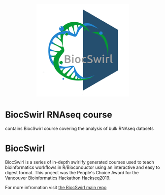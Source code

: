 <p align=center><img src="https://raw.githubusercontent.com/biocswirl-dev-team/Templates/master/graphics_templates/BiocSwirl_bluegree_Hex.png" height="300" width="300"></p1>

# BiocSwirl RNAseq course
contains BiocSwirl course covering the analysis of bulk RNAseq datasets

# BiocSwirl

BiocSwirl is a series of in-depth swirlify generated courses used to teach bioinformatics workflows in R/Bioconductor using an interactive and easy to digest format. This project was the People's Choice Award for the Vancouver Bioinformatics Hackathon Hackseq2019. 

For more infromation visit [the BiocSwirl main repo](github.com/biocswirl-dev-team/BiocSwirl)

